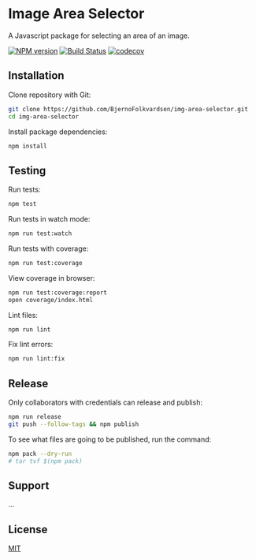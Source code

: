 # Image Area Selector

A Javascript package for selecting an area of an image.

<!--[![NPM](https://nodei.co/npm/img-area-selector.png)](https://nodei.co/npm/img-area-selector/)-->

[![NPM version](https://img.shields.io/npm/v/img-area-selector.svg)](https://www.npmjs.com/package/img-area-selector)
[![Build Status](https://travis-ci.org/BjernoFolkvardsen/img-area-selector.svg?branch=master)](https://travis-ci.org/BjernoFolkvardsen/img-area-selector)
[![codecov](https://codecov.io/gh/BjernoFolkvardsen/img-area-selector/graph/badge.svg?token=VUWPMZVQ0M)](https://codecov.io/gh/BjernoFolkvardsen/img-area-selector)

## Installation

Clone repository with Git:

```sh
git clone https://github.com/BjernoFolkvardsen/img-area-selector.git
cd img-area-selector
```

Install package dependencies:

```sh
npm install
```

## Testing

Run tests:

```sh
npm test
```

Run tests in watch mode:

```sh
npm run test:watch
```

Run tests with coverage:

```sh
npm run test:coverage
```

View coverage in browser:

```sh
npm run test:coverage:report
open coverage/index.html
```

Lint files:

```sh
npm run lint
```

Fix lint errors:

```sh
npm run lint:fix
```

## Release

Only collaborators with credentials can release and publish:

```sh
npm run release
git push --follow-tags && npm publish
```

To see what files are going to be published, run the command:

```sh
npm pack --dry-run
# tar tvf $(npm pack)
```

## Support

...

## License

[MIT](https://github.com/BjernoFolkvardsen/img-area-selector/blob/master/LICENSE)
